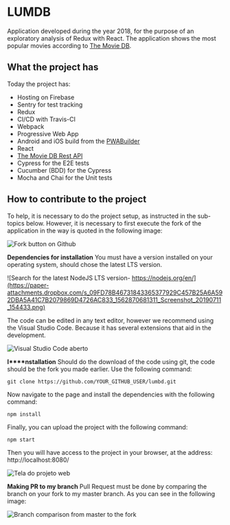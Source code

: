 # LUMDB
Application developed during the year 2018, for the purpose of an exploratory analysis of Redux with React. The application shows the most popular movies according to [The Movie DB](https://www.themoviedb.org/?language=en-US).

## What the project has

Today the project has:

- Hosting on Firebase
- Sentry for test tracking 
- Redux
- CI/CD with Travis-CI
- Webpack
- Progressive Web App
- Android and iOS build from the [PWABuilder](https://www.pwabuilder.com/)
- React
- [The Movie DB Rest API](https://www.themoviedb.org/documentation/api)
- Cypress for the E2E tests
- Cucumber (BDD) for the Cypress
- Mocha and Chai for the Unit tests
## How to contribute to the project

To help, it is necessary to do the project setup, as instructed in the sub-topics below. However, it is necessary to first execute the fork of the application in the way is quoted in the following image:

![Fork button on Github](https://paper-attachments.dropbox.com/s_4C296FD04C70E1AA93F121DEEDBDB4413517CB63FFB0F178E10CA4F7986B7B6E_1561321377007_687474703a2f2f692e737461636b2e696d6775722e636f6d2f6c72346d6c2e706e67.png)


 
**Dependencies for installation**
You must have a version installed on your operating system, should chose the latest LTS version.

![Search for the latest NodeJS  LTS version- https://nodejs.org/en/](https://paper-attachments.dropbox.com/s_09FD78B46731843365377929C457B25A6A592DBA5A41C7B2079869D4726AC833_1562870681311_Screenshot_20190711_154433.png)


The code can be edited in any text editor, however we recommend using the Visual Studio Code. Because it has several extensions that aid in the development.

![Visual Studio Code aberto](https://paper-attachments.dropbox.com/s_09FD78B46731843365377929C457B25A6A592DBA5A41C7B2079869D4726AC833_1562870720652_Screenshot_20190711_154513.png)


**I****nstallation**
Should do the download of the code using git, the code should be the fork you made earlier. Use the following command:

    git clone https://github.com/YOUR_GITHUB_USER/lumbd.git

Now navigate to the page and install the dependencies with the following command:

    npm install

Finally, you can upload the project with the following command:

    npm start

Then you will have access to the project in your browser, at the address: http://localhost:8080/

![Tela do projeto web](https://paper-attachments.dropbox.com/s_09FD78B46731843365377929C457B25A6A592DBA5A41C7B2079869D4726AC833_1562870558301_Screenshot_20190711_154221.png)


**Making PR to my branch**
Pull Request must be done by comparing the branch on your fork to my master branch. As you can see in the following image:

![Branch comparison from master to the fork](https://paper-attachments.dropbox.com/s_92657E8B9CBF146FAAFF1F5A42F8C9DCF1F011A1782383B18B4CB42984430344_1562858184741_pr-to-my-branch.png)


